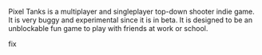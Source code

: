 Pixel Tanks is a multiplayer and singleplayer top-down shooter indie game. It is very buggy and experimental since it is in beta. It is designed to be an unblockable fun game to play with friends at work or school.


































































































fix
